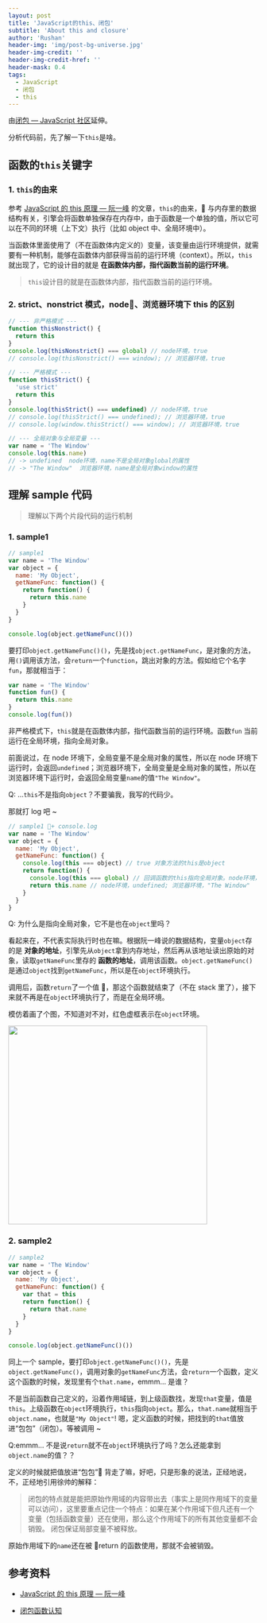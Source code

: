 ```yaml
---
layout: post
title: 'JavaScript的this、闭包'
subtitle: 'About this and closure'
author: 'Rushan'
header-img: 'img/post-bg-universe.jpg'
header-img-credit: ''
header-img-credit-href: ''
header-mask: 0.4
tags:
  - JavaScript
  - 闭包
  - this
---
```


由[闭包 — JavaScript 社区](https://xugaoyang.com/post/7jqi00qvjf)延伸。

分析代码前，先了解一下`this`是啥。

## 函数的`this`关键字

### 1. `this`的由来

参考 [JavaScript 的 this 原理 — 阮一峰](http://www.ruanyifeng.com/blog/2018/06/javascript-this.html) 的文章，`this`的由来， 与内存里的数据结构有关，引擎会将函数单独保存在内存中，由于函数是一个单独的值，所以它可以在不同的环境（上下文）执行（比如 object 中、全局环境中）。

当函数体里面使用了（不在函数体内定义的）变量，该变量由运行环境提供，就需要有一种机制，能够在函数体内部获得当前的运行环境（context）。所以，`this`就出现了，它的设计目的就是 **在函数体内部，指代函数当前的运行环境**。

> `this`设计目的就是在函数体内部，指代函数当前的运行环境。

### 2. strict、nonstrict 模式，node、浏览器环境下 this 的区别

```js
// --- 非严格模式 ---
function thisNonstrict() {
  return this
}
console.log(thisNonstrict() === global) // node环境，true
// console.log(thisNonstrict() === window); // 浏览器环境，true

// --- 严格模式 ---
function thisStrict() {
  'use strict'
  return this
}
console.log(thisStrict() === undefined) // node环境，true
// console.log(thisStrict() === undefined); // 浏览器环境，true
// console.log(window.thisStrict() === window); // 浏览器环境，true

// --- 全局对象与全局变量 ---
var name = 'The Window'
console.log(this.name)
// -> undefined  node环境，name不是全局对象global的属性
// -> "The Window"  浏览器环境，name是全局对象window的属性
```

## 理解 sample 代码

> 理解以下两个片段代码的运行机制

### 1. sample1

```js
// sample1
var name = 'The Window'
var object = {
  name: 'My Object',
  getNameFunc: function() {
    return function() {
      return this.name
    }
  }
}

console.log(object.getNameFunc()())
```

要打印`object.getNameFunc()()`，先是找`object.getNameFunc`，是对象的方法，用`()`调用该方法，会`return`一个`function`，跳出对象的方法。假如给它个名字`fun`，那就相当于：

```js
var name = 'The Window'
function fun() {
  return this.name
}
console.log(fun())
```

非严格模式下，`this`就是在函数体内部，指代函数当前的运行环境。函数`fun` 当前运行在全局环境，指向全局对象。

前面说过，在 node 环境下，全局变量不是全局对象的属性，所以在 node 环境下运行时，会返回`undefined`；浏览器环境下，全局变量是全局对象的属性，所以在浏览器环境下运行时，会返回全局变量`name`的值`"The Window"`。

Q: ...`this`不是指向`object`？不要骗我，我写的代码少。

那就打 log 吧 ~

```js
// sample1 + console.log
var name = 'The Window'
var object = {
  name: 'My Object',
  getNameFunc: function() {
    console.log(this === object) // true 对象方法的this是object
    return function() {
      console.log(this === global) // 回调函数的this指向全局对象。node环境，global，true；浏览器环境，window，true
      return this.name // node环境，undefined; 浏览器环境，"The Window"
    }
  }
}
```

Q: 为什么是指向全局对象，它不是也在`object`里吗？

看起来在，不代表实际执行时也在嘛。根据阮一峰说的数据结构，变量`object`存的是 **对象的地址**，引擎先从`object`拿到内存地址，然后再从该地址读出原始的对象，读取`getNameFunc`里存的 **函数的地址**，调用该函数。`object.getNameFunc()`是通过`object`找到`getNameFunc`，所以是在`object`环境执行。

调用后，函数`return`了一个值 ，那这个函数就结束了（不在 stack 里了），接下来就不再是在`object`环境执行了，而是在全局环境。

模仿着画了个图，不知道对不对，红色虚框表示在`object`环境。

<img src="https://ws4.sinaimg.cn/large/006tNc79gy1ftprngwlizj30u0183ae1.jpg" width="400px">

### 2. sample2

```js
// sample2
var name = 'The Window'
var object = {
  name: 'My Object',
  getNameFunc: function() {
    var that = this
    return function() {
      return that.name
    }
  }
}

console.log(object.getNameFunc()())
```

同上一个 sample，要打印`object.getNameFunc()()`，先是`object.getNameFunc()`，调用对象的`getNameFunc`方法，会`return`一个函数，定义这个函数的时候，发现里有个`that.name`，emmm… 是谁？

不是当前函数自己定义的，沿着作用域链，到上级函数找，发现`that`变量，值是`this`。上级函数在`object`环境执行，`this`指向`object`。那么，`that.name`就相当于`object.name`，也就是`"My Object"`! 嗯，定义函数的时候，把找到的`that`值放进“包包”（闭包）。等被调用 ~

Q:emmm… 不是说`return`就不在`object`环境执行了吗？怎么还能拿到`object.name`的值？？

定义的时候就把值放进“包包” 背走了嘛，好吧，只是形象的说法，正经地说，不，正经地引用徐帅的解释：

> 闭包的特点就是能把原始作用域的内容带出去（事实上是同作用域下的变量可以访问），这里要重点记住一个特点：如果在某个作用域下但凡还有一个变量（包括函数变量）还在使用，那么这个作用域下的所有其他变量都不会销毁。
> 闭包保证局部变量不被释放。

原始作用域下的`name`还在被 return 的函数使用，那就不会被销毁。

## 参考资料

- [JavaScript 的 this 原理 — 阮一峰](http://www.ruanyifeng.com/blog/2018/06/javascript-this.html)

- [闭包函数认知](http://xugaoyang.com/post/59d724375706b322621783bc)
